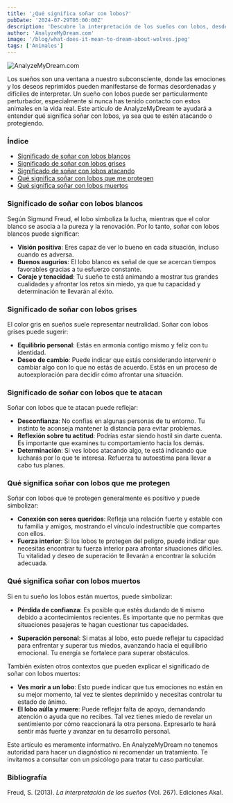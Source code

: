 ```yaml
---
title: '¿Qué significa soñar con lobos?'
pubDate: '2024-07-29T05:00:00Z'
description: 'Descubre la interpretación de los sueños con lobos, desde los lobos blancos hasta los lobos que atacan o protegen. Aprende qué simbolizan estos sueños y cómo pueden reflejar tu estado emocional.'
author: 'AnalyzeMyDream.com'
image: '/blog/what-does-it-mean-to-dream-about-wolves.jpeg'
tags: ['Animales']
---
```


![AnalyzeMyDream.com](/blog/what-does-it-mean-to-dream-about-wolves.jpeg)

Los sueños son una ventana a nuestro subconsciente, donde las emociones y los deseos reprimidos pueden manifestarse de formas desordenadas y difíciles de interpretar. Un sueño con lobos puede ser particularmente perturbador, especialmente si nunca has tenido contacto con estos animales en la vida real. Este artículo de AnalyzeMyDream te ayudará a entender qué significa soñar con lobos, ya sea que te estén atacando o protegiendo.

### Índice

- [Significado de soñar con lobos blancos](#significado-de-soñar-con-lobos-blancos)
- [Significado de soñar con lobos grises](#significado-de-soñar-con-lobos-grises)
- [Significado de soñar con lobos atacando](#significado-de-soñar-con-lobos-atacando)
- [Qué significa soñar con lobos que me protegen](#que-significa-soñar-con-lobos-que-me-protegen)
- [Qué significa soñar con lobos muertos](#que-significa-soñar-con-lobos-muertos)

### Significado de soñar con lobos blancos

Según Sigmund Freud, el lobo simboliza la lucha, mientras que el color blanco se asocia a la pureza y la renovación. Por lo tanto, soñar con lobos blancos puede significar:

- **Visión positiva**: Eres capaz de ver lo bueno en cada situación, incluso cuando es adversa.
- **Buenos augurios**: El lobo blanco es señal de que se acercan tiempos favorables gracias a tu esfuerzo constante.
- **Coraje y tenacidad**: Tu sueño te está animando a mostrar tus grandes cualidades y afrontar los retos sin miedo, ya que tu capacidad y determinación te llevarán al éxito.

### Significado de soñar con lobos grises

El color gris en sueños suele representar neutralidad. Soñar con lobos grises puede sugerir:

- **Equilibrio personal**: Estás en armonía contigo mismo y feliz con tu identidad.
- **Deseo de cambio**: Puede indicar que estás considerando intervenir o cambiar algo con lo que no estás de acuerdo. Estás en un proceso de autoexploración para decidir cómo afrontar una situación.

### Significado de soñar con lobos que te atacan

Soñar con lobos que te atacan puede reflejar:

- **Desconfianza**: No confías en algunas personas de tu entorno. Tu instinto te aconseja mantener la distancia para evitar problemas.
- **Reflexión sobre tu actitud**: Podrías estar siendo hostil sin darte cuenta. Es importante que examines tu comportamiento hacia los demás.
- **Determinación**: Si ves lobos atacando algo, te está indicando que lucharás por lo que te interesa. Refuerza tu autoestima para llevar a cabo tus planes.

### Qué significa soñar con lobos que me protegen

Soñar con lobos que te protegen generalmente es positivo y puede simbolizar:

- **Conexión con seres queridos**: Refleja una relación fuerte y estable con tu familia y amigos, mostrando el vínculo indestructible que compartes con ellos.
- **Fuerza interior**: Si los lobos te protegen del peligro, puede indicar que necesitas encontrar tu fuerza interior para afrontar situaciones difíciles. Tu vitalidad y deseo de superación te llevarán a encontrar la solución adecuada.

### Qué significa soñar con lobos muertos

Si en tu sueño los lobos están muertos, puede simbolizar:

- **Pérdida de confianza**: Es posible que estés dudando de ti mismo debido a acontecimientos recientes. Es importante que no permitas que situaciones pasajeras te hagan cuestionar tus capacidades. 

- **Superación personal**: Si matas al lobo, esto puede reflejar tu capacidad para enfrentar y superar tus miedos, avanzando hacia el equilibrio emocional. Tu energía se fortalece para superar obstáculos. 

También existen otros contextos que pueden explicar el significado de soñar con lobos muertos:

- **Ves morir a un lobo**: Esto puede indicar que tus emociones no están en su mejor momento, tal vez te sientes deprimido y necesitas controlar tu estado de ánimo. 
- **El lobo aúlla y muere**: Puede reflejar falta de apoyo, demandando atención o ayuda que no recibes. Tal vez tienes miedo de revelar un sentimiento por cómo reaccionará la otra persona. Expresarlo te hará sentir más fuerte y avanzar en tu desarrollo personal.

Este artículo es meramente informativo. En AnalyzeMyDream no tenemos autoridad para hacer un diagnóstico ni recomendar un tratamiento. Te invitamos a consultar con un psicólogo para tratar tu caso particular.

### Bibliografía

Freud, S. (2013). *La interpretación de los sueños* (Vol. 267). Ediciones Akal.